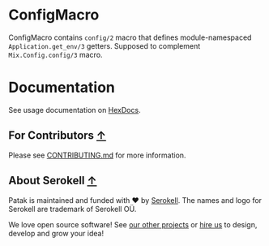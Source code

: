 # ConfigMacro

ConfigMacro contains `config/2` macro that defines module-namespaced `Application.get_env/3` getters.
Supposed to complement `Mix.Config.config/3` macro.

# Documentation

See usage documentation on [HexDocs](https://hexdocs.pm/config_macro/ConfigMacro.html).

## For Contributors [↑](#configmacro)

Please see [CONTRIBUTING.md](CONTRIBUTING.md) for more information.

## About Serokell [↑](#configmacro)

Patak is maintained and funded with :heart: by [Serokell](https://serokell.io/). The names and logo for Serokell are trademark of Serokell OÜ.

We love open source software! See [our other projects](https://serokell.io/community?utm_source=github) or [hire us](https://serokell.io/hire-us?utm_source=github) to design, develop and grow your idea!

[//]: # (TODO: consider making https://www.notion.so/serokell/Awesome-Serokell-our-repositories-list-36412d7f9e704098a2bbb41ff889d52b public and adding this link here.)
